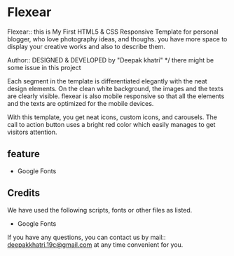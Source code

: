 # Flexear
Flexear:: this is My First HTML5 & CSS Responsive Template for personal blogger, who love photography ideas, and thoughs. you have more space to display your creative works and also to describe them.

Author:: DESIGNED & DEVELOPED by "Deepak khatri" */ there might be some issue in this project

Each segment in the template is differentiated elegantly with the neat design elements. On the clean white background, the images and the texts are clearly visible. flexear is also mobile responsive so that all the elements and the texts are optimized for the mobile devices.

With this template, you get neat icons, custom icons, and carousels. The call to action button uses a bright red color which easily manages to get visitors attention.

## feature
- Google Fonts

## Credits
We have used the following scripts, fonts or other files as listed.

- Google Fonts

If you have any questions, you can contact us by mail:: deepakkhatri.19c@gmail.com at any time convenient for you.
